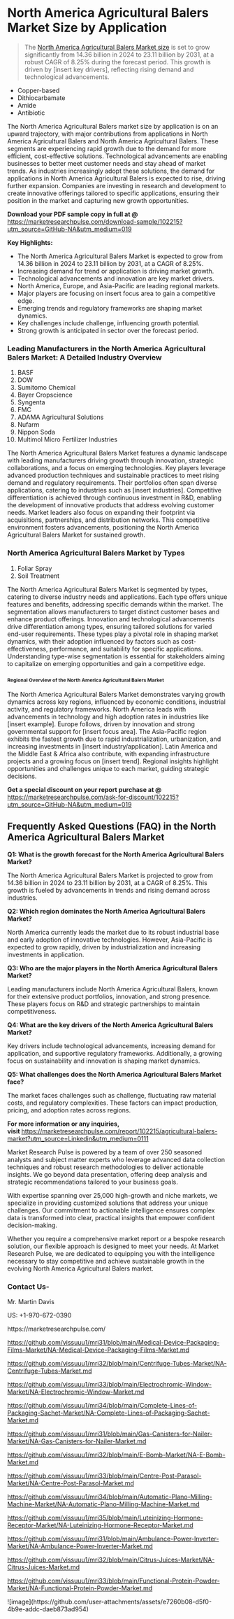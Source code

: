 <h1>North America Agricultural Balers Market&nbsp;Size by Application</h1><blockquote><p>The <a href="https://marketresearchpulse.com/download-sample/102215?utm_source=GitHub-NA&amp;utm_medium=019">North America Agricultural Balers Market size</a> is set to grow significantly from 14.36 billion in 2024 to 23.11 billion by 2031, at a robust CAGR of 8.25% during the forecast period. This growth is driven by [insert key drivers], reflecting rising demand and technological advancements.</p></blockquote><ul><li>Copper-based<li> Dithiocarbamate<li> Amide<li> Antibiotic</li></ul><p>The North America Agricultural Balers market size by application is on an upward trajectory, with major contributions from applications in North America Agricultural Balers and North America Agricultural Balers. These segments are experiencing rapid growth due to the demand for more efficient, cost-effective solutions. Technological advancements are enabling businesses to better meet customer needs and stay ahead of market trends. As industries increasingly adopt these solutions, the demand for applications in North America Agricultural Balers is expected to rise, driving further expansion. Companies are investing in research and development to create innovative offerings tailored to specific applications, ensuring their position in the market and capturing new growth opportunities.</p><p><strong>Download your PDF sample copy in full at @ </strong><a href="https://marketresearchpulse.com/download-sample/102215?utm_source=GitHub-NA&amp;utm_medium=019">https://marketresearchpulse.com/download-sample/102215?utm_source=GitHub-NA&amp;utm_medium=019</a></p><p><strong>Key Highlights: </strong></p><ul><li>The North America Agricultural Balers Market is expected to grow from 14.36 billion in 2024 to 23.11 billion by 2031, at a CAGR of 8.25%.</li><li>Increasing demand for trend or application is driving market growth.</li><li>Technological advancements and innovation are key market drivers.</li><li>North America, Europe, and Asia-Pacific are leading regional markets.</li><li>Major players are focusing on insert focus area to gain a competitive edge.</li><li>Emerging trends and regulatory frameworks are shaping market dynamics.</li><li>Key challenges include challenge, influencing growth potential.</li><li>Strong growth is anticipated in sector over the forecast period.</li></ul><h3>Leading Manufacturers in the North America Agricultural Balers Market: A Detailed Industry Overview</h3><ol><li>BASF</li><li>DOW</li><li>Sumitomo Chemical</li><li>Bayer Cropscience</li><li>Syngenta</li><li>FMC</li><li>ADAMA Agricultural Solutions</li><li>Nufarm</li><li>Nippon Soda</li><li>Multimol Micro Fertilizer Industries</li></ol><div class="flex max-w-full flex-col flex-grow"><div class="min-h-8 text-message flex w-full flex-col items-end gap-2 whitespace-normal break-words [.text-message+&amp;]:mt-5" dir="auto" data-message-author-role="assistant" data-message-id="fd8432e4-4910-450d-b182-61b7bfb0a01f" data-message-model-slug="gpt-4o"><div class="flex w-full flex-col gap-1 empty:hidden first:pt-[3px]"><div class="markdown prose w-full break-words dark:prose-invert light"><p>The North America Agricultural Balers Market features a dynamic landscape with leading manufacturers driving growth through innovation, strategic collaborations, and a focus on emerging technologies. Key players leverage advanced production techniques and sustainable practices to meet rising demand and regulatory requirements. Their portfolios often span diverse applications, catering to industries such as [insert industries]. Competitive differentiation is achieved through continuous investment in R&amp;D, enabling the development of innovative products that address evolving customer needs. Market leaders also focus on expanding their footprint via acquisitions, partnerships, and distribution networks. This competitive environment fosters advancements, positioning the North America Agricultural Balers Market for sustained growth.</p></div></div></div></div><h3>North America Agricultural Balers Market by Types</h3><ol><li>Foliar Spray<li> Soil Treatment</li></ol><div class="flex max-w-full flex-col flex-grow"><div class="min-h-8 text-message flex w-full flex-col items-end gap-2 whitespace-normal break-words [.text-message+&amp;]:mt-5" dir="auto" data-message-author-role="assistant" data-message-id="084470be-0bb7-4664-bddf-5156b4f41249" data-message-model-slug="gpt-4o-mini"><div class="flex w-full flex-col gap-1 empty:hidden first:pt-[3px]"><div class="markdown prose w-full break-words dark:prose-invert light"><p>The North America Agricultural Balers Market is segmented by types, catering to diverse industry needs and applications. Each type offers unique features and benefits, addressing specific demands within the market. The segmentation allows manufacturers to target distinct customer bases and enhance product offerings. Innovation and technological advancements drive differentiation among types, ensuring tailored solutions for varied end-user requirements. These types play a pivotal role in shaping market dynamics, with their adoption influenced by factors such as cost-effectiveness, performance, and suitability for specific applications. Understanding type-wise segmentation is essential for stakeholders aiming to capitalize on emerging opportunities and gain a competitive edge.</p></div></div></div></div><h3><span style="font-size: 11px;">Regional Overview of the North America Agricultural Balers Market</span></h3><div class="flex max-w-full flex-col flex-grow"><div class="min-h-8 text-message flex w-full flex-col items-end gap-2 whitespace-normal break-words [.text-message+&amp;]:mt-5" dir="auto" data-message-author-role="assistant" data-message-id="e9038762-ce64-4e30-91c9-9bd413514231" data-message-model-slug="gpt-4o-mini"><div class="flex w-full flex-col gap-1 empty:hidden first:pt-[3px]"><div class="markdown prose w-full break-words dark:prose-invert light"><p>The North America Agricultural Balers Market demonstrates varying growth dynamics across key regions, influenced by economic conditions, industrial activity, and regulatory frameworks. North America leads with advancements in technology and high adoption rates in industries like [insert example]. Europe follows, driven by innovation and strong governmental support for [insert focus area]. The Asia-Pacific region exhibits the fastest growth due to rapid industrialization, urbanization, and increasing investments in [insert industry/application]. Latin America and the Middle East &amp; Africa also contribute, with expanding infrastructure projects and a growing focus on [insert trend]. Regional insights highlight opportunities and challenges unique to each market, guiding strategic decisions.</p></div></div></div></div><p><strong>Get a special discount on your report purchase at @ </strong><a href="https://marketresearchpulse.com/ask-for-discount/102215?utm_source=GitHub-NA&amp;utm_medium=019">https://marketresearchpulse.com/ask-for-discount/102215?utm_source=GitHub-NA&amp;utm_medium=019</a></p><h2>Frequently Asked Questions (FAQ) in the North America Agricultural Balers Market</h2><p><strong>Q1: What is the growth forecast for the North America Agricultural Balers Market?</strong></p><p>The North America Agricultural Balers Market is projected to grow from 14.36 billion in 2024 to 23.11 billion by 2031, at a CAGR of 8.25%. This growth is fueled by advancements in trends and rising demand across industries.</p><p><strong>Q2: Which region dominates the North America Agricultural Balers Market?</strong></p><p>North America currently leads the market due to its robust industrial base and early adoption of innovative technologies. However, Asia-Pacific is expected to grow rapidly, driven by industrialization and increasing investments in application.</p><p><strong>Q3: Who are the major players in the North America Agricultural Balers Market?</strong></p><p>Leading manufacturers include North America Agricultural Balers, known for their extensive product portfolios, innovation, and strong presence. These players focus on R&amp;D and strategic partnerships to maintain competitiveness.</p><p><strong>Q4: What are the key drivers of the North America Agricultural Balers Market?</strong></p><p>Key drivers include technological advancements, increasing demand for application, and supportive regulatory frameworks. Additionally, a growing focus on sustainability and innovation is shaping market dynamics.</p><p><strong>Q5: What challenges does the North America Agricultural Balers Market face?</strong></p><p>The market faces challenges such as challenge, fluctuating raw material costs, and regulatory complexities. These factors can impact production, pricing, and adoption rates across regions.</p><p><strong>For more information or any inquiries, visit&nbsp;</strong><a href="https://marketresearchpulse.com/report/102215/agricultural-balers-market?utm_source=Linkedin&utm_medium=0111">https://marketresearchpulse.com/report/102215/agricultural-balers-market?utm_source=Linkedin&utm_medium=0111</a></p><p>Market Research Pulse is powered by a team of over 250 seasoned analysts and subject matter experts who leverage advanced data collection techniques and robust research methodologies to deliver actionable insights. We go beyond data presentation, offering deep analysis and strategic recommendations tailored to your business goals.</p><p>With expertise spanning over 25,000 high-growth and niche markets, we specialize in providing customized solutions that address your unique challenges. Our commitment to actionable intelligence ensures complex data is transformed into clear, practical insights that empower confident decision-making.</p><p>Whether you require a comprehensive market report or a bespoke research solution, our flexible approach is designed to meet your needs. At Market Research Pulse, we are dedicated to equipping you with the intelligence necessary to stay competitive and achieve sustainable growth in the evolving North America Agricultural Balers market.</p><h3><strong>Contact Us-</strong></h3><p>Mr. Martin Davis</p><p>US: +1-970-672-0390</p><p>https://marketresearchpulse.com/</p><p><a href="https://github.com/vissuuu1/mri31/blob/main/Medical-Device-Packaging-Films-Market/NA-Medical-Device-Packaging-Films-Market.md">https://github.com/vissuuu1/mri31/blob/main/Medical-Device-Packaging-Films-Market/NA-Medical-Device-Packaging-Films-Market.md</a></p><p><a href="https://github.com/vissuuu1/mri32/blob/main/Centrifuge-Tubes-Market/NA-Centrifuge-Tubes-Market.md">https://github.com/vissuuu1/mri32/blob/main/Centrifuge-Tubes-Market/NA-Centrifuge-Tubes-Market.md</a></p><p><a href="https://github.com/vissuuu1/mri33/blob/main/Electrochromic-Window-Market/NA-Electrochromic-Window-Market.md">https://github.com/vissuuu1/mri33/blob/main/Electrochromic-Window-Market/NA-Electrochromic-Window-Market.md</a></p><p><a href="https://github.com/vissuuu1/mri34/blob/main/Complete-Lines-of-Packaging-Sachet-Market/NA-Complete-Lines-of-Packaging-Sachet-Market.md">https://github.com/vissuuu1/mri34/blob/main/Complete-Lines-of-Packaging-Sachet-Market/NA-Complete-Lines-of-Packaging-Sachet-Market.md</a></p><p><a href="https://github.com/vissuuu1/mri31/blob/main/Gas-Canisters-for-Nailer-Market/NA-Gas-Canisters-for-Nailer-Market.md">https://github.com/vissuuu1/mri31/blob/main/Gas-Canisters-for-Nailer-Market/NA-Gas-Canisters-for-Nailer-Market.md</a></p><p><a href="https://github.com/vissuuu1/mri32/blob/main/E-Bomb-Market/NA-E-Bomb-Market.md">https://github.com/vissuuu1/mri32/blob/main/E-Bomb-Market/NA-E-Bomb-Market.md</a></p><p><a href="https://github.com/vissuuu1/mri33/blob/main/Centre-Post-Parasol-Market/NA-Centre-Post-Parasol-Market.md">https://github.com/vissuuu1/mri33/blob/main/Centre-Post-Parasol-Market/NA-Centre-Post-Parasol-Market.md</a></p><p><a href="https://github.com/vissuuu1/mri34/blob/main/Automatic-Plano-Milling-Machine-Market/NA-Automatic-Plano-Milling-Machine-Market.md">https://github.com/vissuuu1/mri34/blob/main/Automatic-Plano-Milling-Machine-Market/NA-Automatic-Plano-Milling-Machine-Market.md</a></p><p><a href="https://github.com/vissuuu1/mri35/blob/main/Luteinizing-Hormone-Receptor-Market/NA-Luteinizing-Hormone-Receptor-Market.md">https://github.com/vissuuu1/mri35/blob/main/Luteinizing-Hormone-Receptor-Market/NA-Luteinizing-Hormone-Receptor-Market.md</a></p><p><a href="https://github.com/vissuuu1/mri31/blob/main/Ambulance-Power-Inverter-Market/NA-Ambulance-Power-Inverter-Market.md">https://github.com/vissuuu1/mri31/blob/main/Ambulance-Power-Inverter-Market/NA-Ambulance-Power-Inverter-Market.md</a></p><p><a href="https://github.com/vissuuu1/mri32/blob/main/Citrus-Juices-Market/NA-Citrus-Juices-Market.md">https://github.com/vissuuu1/mri32/blob/main/Citrus-Juices-Market/NA-Citrus-Juices-Market.md</a></p><p><a href="https://github.com/vissuuu1/mri33/blob/main/Functional-Protein-Powder-Market/NA-Functional-Protein-Powder-Market.md">https://github.com/vissuuu1/mri33/blob/main/Functional-Protein-Powder-Market/NA-Functional-Protein-Powder-Market.md</a></p>
![image](https://github.com/user-attachments/assets/e7260b08-d5f0-4b9e-addc-daeb873ad954)
